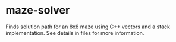 maze-solver
===========

Finds solution path for an 8x8 maze using C++ vectors and a stack implementation. See details in files for more information.
